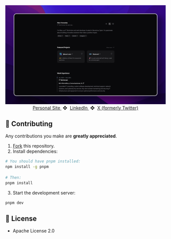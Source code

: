 <div align="center">
<a href="https://marcfernandez.dev">
<img src="public/static/web_background.png">
</a>
</div>

<div align="center">
    <a href="https://marcfernandez.dev" target="_blank">
        Personal Site
    </a>
    <span>&nbsp;❖&nbsp;</span>
    <a href="https://www.linkedin.com/in/marcfernandezo">
        LinkedIn
    </a>
    <span>&nbsp;❖&nbsp;</span>
    <a href="https://x.com/marcfernandezo1">
        X (formerly Twitter)
    </a>
</div>

## 🚀 Contributing

Any contributions you make are **greatly appreciated**.

1. [Fork](https://github.com/marcfernandezo/marcfernandez.dev/fork) this repository.
2. Install dependencies:

```bash
# You should have pnpm installed:
npm install -g pnpm

# Then:
pnpm install
```

3. Start the development server:

```bash
pnpm dev
```

## 📝 License

- Apache License 2.0
